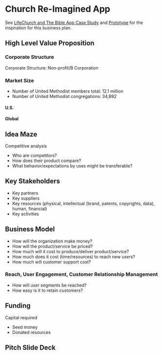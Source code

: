 # Church Re-Imagined App

See [LifeChurch and The Bible App Case Study](lifechurch_and_the_bible_app_case_study.md) and [Prototype](prototype.md) for the inspiration for this business plan.

## High Level Value Proposition

### Corporate Structure

Corporate Structure: Non-profit/B Corporation

### Market Size
* Number of United Methodist members total: 12.1 million
* Number of United Methodist congregations: 34,892

#### U.S. 

#### Global

## Idea Maze
Competitive analysis
* Who are competitors? 
* How does their product compare?
* What behavior/expectations by uses might be transferable? 



## Key Stakeholders
* Key partners
* Key suppliers
* Key resources (physical, intellectual (brand, patents, copyrights, data), human, financial)
* Key activities

## Business Model
* How will the organization make money?
* How will the product/service be priced?
* How much will it cost to produce/deliver product/service?
* How much does it cost (time/resources) to reach new users?
* How much will customer support cost?

### Reach, User Engagement, Customer Relationship Management 
* How will user segments be reached?
* How easy is it to retain customers?

## Funding
Capital required

* Seed money
* Donated resources

## Pitch Slide Deck


